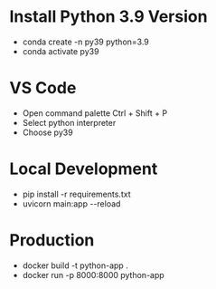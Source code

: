 # Install Python 3.9 Version

- conda create -n py39 python=3.9
- conda activate py39

# VS Code

- Open command palette Ctrl + Shift + P
- Select python interpreter
- Choose py39

# Local Development

- pip install -r requirements.txt
- uvicorn main:app --reload

# Production

- docker build -t python-app .
- docker run -p 8000:8000 python-app
